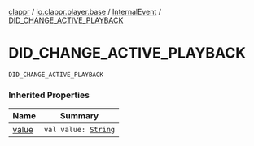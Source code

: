 [clappr](../../index.md) / [io.clappr.player.base](../index.md) / [InternalEvent](index.md) / [DID_CHANGE_ACTIVE_PLAYBACK](.)

# DID_CHANGE_ACTIVE_PLAYBACK

`DID_CHANGE_ACTIVE_PLAYBACK`

### Inherited Properties

| Name | Summary |
|---|---|
| [value](value.md) | `val value: `[`String`](https://kotlinlang.org/api/latest/jvm/stdlib/kotlin/-string/index.html) |
